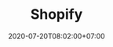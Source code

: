 ---
title     : "Shopify"
thumbnail : "shopify"
address   : "https://shopify.com"
sitemap   : false
date      : 2020-07-20T08:02:00+07:00
---